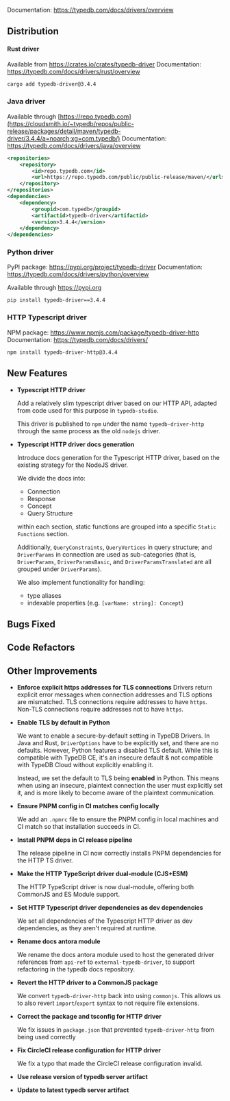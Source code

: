 Documentation: https://typedb.com/docs/drivers/overview

## Distribution

#### Rust driver

Available from https://crates.io/crates/typedb-driver
Documentation: https://typedb.com/docs/drivers/rust/overview


```sh
cargo add typedb-driver@3.4.4
```


### Java driver

Available through [https://repo.typedb.com](https://cloudsmith.io/~typedb/repos/public-release/packages/detail/maven/typedb-driver/3.4.4/a=noarch;xg=com.typedb/)
Documentation: https://typedb.com/docs/drivers/java/overview

```xml
<repositories>
    <repository>
        <id>repo.typedb.com</id>
        <url>https://repo.typedb.com/public/public-release/maven/</url>
    </repository>
</repositories>
<dependencies>
    <dependency>
        <groupid>com.typedb</groupid>
        <artifactid>typedb-driver</artifactid>
        <version>3.4.4</version>
    </dependency>
</dependencies>
```

### Python driver

PyPI package: https://pypi.org/project/typedb-driver
Documentation: https://typedb.com/docs/drivers/python/overview

Available through https://pypi.org

```
pip install typedb-driver==3.4.4
```

### HTTP Typescript driver

[//]: # (TODO: Update docs link)

NPM package: https://www.npmjs.com/package/typedb-driver-http
Documentation: https://typedb.com/docs/drivers/

```
npm install typedb-driver-http@3.4.4
```

## New Features

- **Typescript HTTP driver**

  Add a relatively slim typescript driver based on our HTTP API, adapted from code used for this purpose in `typedb-studio`.

  This driver is published to `npm` under the name `typedb-driver-http` through the same process as the old `nodejs` driver.


- **Typescript HTTP driver docs generation**
  
  Introduce docs generation for the Typescript HTTP driver, based on the existing strategy for the NodeJS driver.
  
  We divide the docs into:
  
  - Connection
  - Response
  - Concept
  - Query Structure
  
  within each section, static functions are grouped into a specific `Static Functions` section.
  
  Additionally, `QueryConstraints`, `QueryVertices` in query structure; and `DriverParams` in connection are used as sub-categories (that is, `DriverParams`, `DriverParamsBasic`, and `DriverParamsTranslated` are all grouped under `DriverParams`).
  
  We also implement functionality for handling:
  - type aliases
  - indexable properties (e.g. `[varName: string]: Concept`)
  
  

## Bugs Fixed


## Code Refactors


## Other Improvements
- **Enforce explicit https addresses for TLS connections**
  Drivers return explicit error messages when connection addresses and TLS options are mismatched. TLS connections require addresses to have `https`. Non-TLS connections require addresses not to have `https`.  
  
  
- **Enable TLS by default in Python**
  
  We want to enable a secure-by-default setting in TypeDB Drivers. In Java and Rust, `DriverOptions` have to be explicitly set, and there are no defaults. However, Python features a disabled TLS default. While this is compatible with TypeDB CE, it's an insecure default & not compatible with TypeDB Cloud without explicitly enabling it.
  
  Instead, we set the default to TLS being __enabled__ in Python. This means when using an insecure, plaintext connection the user must explicitly set it, and is more likely to become aware of the plaintext communication.
  
  
- **Ensure PNPM config in CI matches config locally**
  
  We add an `.npmrc` file to ensure the PNPM config in local machines and CI match so that installation succeeds in CI.
  
  
- **Install PNPM deps in CI release pipeline**
  
  The release pipeline in CI now correctly installs PNPM dependencies for the HTTP TS driver.
  
  
- **Make the HTTP TypeScript driver dual-module (CJS+ESM)**
  
  The HTTP TypeScript driver is now dual-module, offering both CommonJS and ES Module support.
  
  
- **Set HTTP Typescript driver dependencies as dev dependencies**
  
  We set all dependencies of the Typescript HTTP driver as dev dependencies, as they aren't required at runtime.
  
  
- **Rename docs antora module**
  
  We rename the docs antora module used to host the generated driver references from `api-ref` to `external-typedb-driver`, to support refactoring in the typedb docs repository.
  
- **Revert the HTTP driver to a CommonJS package**
  
  We convert `typedb-driver-http` back into using `commonjs`. This allows us to also revert `import`/`export` syntax to not require file extensions.
  
  
- **Correct the package and tsconfig for HTTP driver**
  
  We fix issues in `package.json` that prevented `typedb-driver-http` from being used correctly
  
  
- **Fix CircleCI release configuration for HTTP driver**
  
  We fix a typo that made the CircleCI release configuration invalid.

  
- **Use release version of typedb server artifact**

- **Update to latest typedb server artifact**

    
